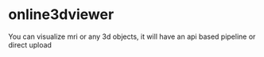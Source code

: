 # online3dviewer
You can visualize mri or any 3d objects, it will have an api based pipeline or direct upload
